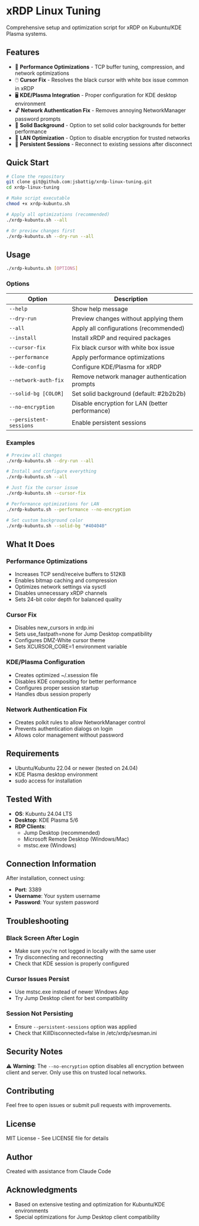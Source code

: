 # xRDP Linux Tuning

Comprehensive setup and optimization script for xRDP on Kubuntu/KDE Plasma systems.

## Features

- 🚀 **Performance Optimizations** - TCP buffer tuning, compression, and network optimizations
- 🖱️ **Cursor Fix** - Resolves the black cursor with white box issue common in xRDP
- 🖥️ **KDE/Plasma Integration** - Proper configuration for KDE desktop environment
- 🔓 **Network Authentication Fix** - Removes annoying NetworkManager password prompts
- 🎨 **Solid Background** - Option to set solid color backgrounds for better performance
- 🔐 **LAN Optimization** - Option to disable encryption for trusted networks
- 💾 **Persistent Sessions** - Reconnect to existing sessions after disconnect

## Quick Start

```bash
# Clone the repository
git clone git@github.com:jsbattig/xrdp-linux-tuning.git
cd xrdp-linux-tuning

# Make script executable
chmod +x xrdp-kubuntu.sh

# Apply all optimizations (recommended)
./xrdp-kubuntu.sh --all

# Or preview changes first
./xrdp-kubuntu.sh --dry-run --all
```

## Usage

```bash
./xrdp-kubuntu.sh [OPTIONS]
```

### Options

| Option | Description |
|--------|-------------|
| `--help` | Show help message |
| `--dry-run` | Preview changes without applying them |
| `--all` | Apply all configurations (recommended) |
| `--install` | Install xRDP and required packages |
| `--cursor-fix` | Fix black cursor with white box issue |
| `--performance` | Apply performance optimizations |
| `--kde-config` | Configure KDE/Plasma for xRDP |
| `--network-auth-fix` | Remove network manager authentication prompts |
| `--solid-bg [COLOR]` | Set solid background (default: #2b2b2b) |
| `--no-encryption` | Disable encryption for LAN (better performance) |
| `--persistent-sessions` | Enable persistent sessions |

### Examples

```bash
# Preview all changes
./xrdp-kubuntu.sh --dry-run --all

# Install and configure everything
./xrdp-kubuntu.sh --all

# Just fix the cursor issue
./xrdp-kubuntu.sh --cursor-fix

# Performance optimizations for LAN
./xrdp-kubuntu.sh --performance --no-encryption

# Set custom background color
./xrdp-kubuntu.sh --solid-bg "#404040"
```

## What It Does

### Performance Optimizations
- Increases TCP send/receive buffers to 512KB
- Enables bitmap caching and compression
- Optimizes network settings via sysctl
- Disables unnecessary xRDP channels
- Sets 24-bit color depth for balanced quality

### Cursor Fix
- Disables new_cursors in xrdp.ini
- Sets use_fastpath=none for Jump Desktop compatibility
- Configures DMZ-White cursor theme
- Sets XCURSOR_CORE=1 environment variable

### KDE/Plasma Configuration
- Creates optimized ~/.xsession file
- Disables KDE compositing for better performance
- Configures proper session startup
- Handles dbus session properly

### Network Authentication Fix
- Creates polkit rules to allow NetworkManager control
- Prevents authentication dialogs on login
- Allows color management without password

## Requirements

- Ubuntu/Kubuntu 22.04 or newer (tested on 24.04)
- KDE Plasma desktop environment
- sudo access for installation

## Tested With

- **OS**: Kubuntu 24.04 LTS
- **Desktop**: KDE Plasma 5/6
- **RDP Clients**: 
  - Jump Desktop (recommended)
  - Microsoft Remote Desktop (Windows/Mac)
  - mstsc.exe (Windows)

## Connection Information

After installation, connect using:
- **Port**: 3389
- **Username**: Your system username
- **Password**: Your system password

## Troubleshooting

### Black Screen After Login
- Make sure you're not logged in locally with the same user
- Try disconnecting and reconnecting
- Check that KDE session is properly configured

### Cursor Issues Persist
- Use mstsc.exe instead of newer Windows App
- Try Jump Desktop client for best compatibility

### Session Not Persisting
- Ensure `--persistent-sessions` option was applied
- Check that KillDisconnected=false in /etc/xrdp/sesman.ini

## Security Notes

⚠️ **Warning**: The `--no-encryption` option disables all encryption between client and server. Only use this on trusted local networks.

## Contributing

Feel free to open issues or submit pull requests with improvements.

## License

MIT License - See LICENSE file for details

## Author

Created with assistance from Claude Code

## Acknowledgments

- Based on extensive testing and optimization for Kubuntu/KDE environments
- Special optimizations for Jump Desktop client compatibility